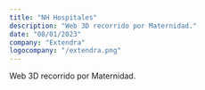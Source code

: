 ```yaml
---
title: "NH Hospitales"
description: "Web 3D recorrido por Maternidad."
date: "08/01/2023"
company: "Extendra"
logocompany: "/extendra.png"
---
```

Web 3D recorrido por Maternidad.